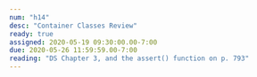 ```yaml
---
num: "h14"
desc: "Container Classes Review"
ready: true
assigned: 2020-05-19 09:30:00.00-7:00
due: 2020-05-26 11:59:59.00-7:00
reading: "DS Chapter 3, and the assert() function on p. 793"
---
```

